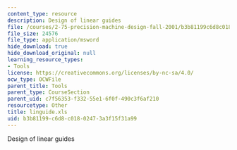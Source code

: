 ```yaml
---
content_type: resource
description: Design of linear guides
file: /courses/2-75-precision-machine-design-fall-2001/b3b81199c6d8c01802473a3f15f31a99_linguide.xls
file_size: 24576
file_type: application/msword
hide_download: true
hide_download_original: null
learning_resource_types:
- Tools
license: https://creativecommons.org/licenses/by-nc-sa/4.0/
ocw_type: OCWFile
parent_title: Tools
parent_type: CourseSection
parent_uid: c7f56353-f332-55e1-6f0f-490c3f6af210
resourcetype: Other
title: linguide.xls
uid: b3b81199-c6d8-c018-0247-3a3f15f31a99
---
```

Design of linear guides